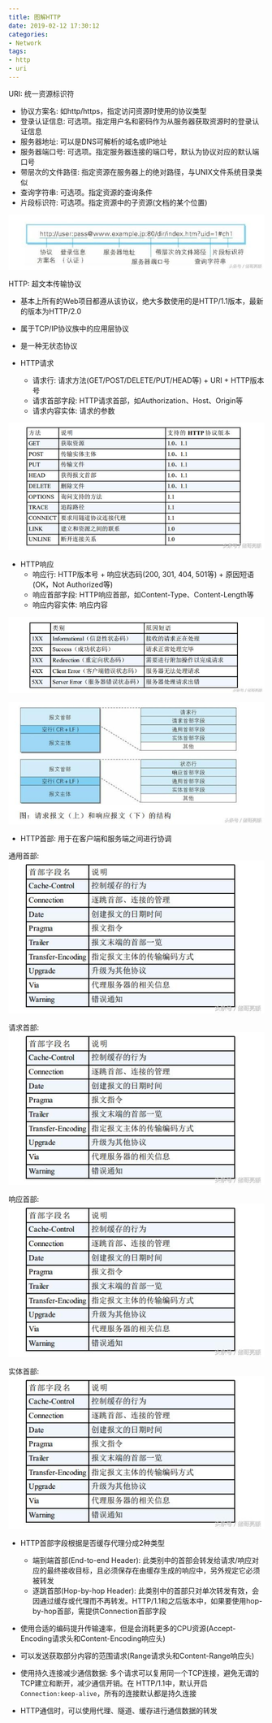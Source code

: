 ```yaml
---
title: 图解HTTP
date: 2019-02-12 17:30:12
categories: 
- Network
tags:
- http
- uri
---
```


URI: 统一资源标识符

- 协议方案名: 如http/https，指定访问资源时使用的协议类型
- 登录认证信息: 可选项。指定用户名和密码作为从服务器获取资源时的登录认证信息
- 服务器地址: 可以是DNS可解析的域名或IP地址
- 服务器端口号: 可选项。指定服务器连接的端口号，默认为协议对应的默认端口号
- 带层次的文件路径: 指定资源在服务器上的绝对路径，与UNIX文件系统目录类似
- 查询字符串: 可选项。指定资源的查询条件
- 片段标识符: 可选项。指定资源中的子资源(文档的某个位置)

![URI的格式](/images/URI格式.png)

HTTP: 超文本传输协议

- 基本上所有的Web项目都遵从该协议，绝大多数使用的是HTTP/1.1版本，最新的版本为HTTP/2.0
- 属于TCP/IP协议族中的应用层协议
- 是一种无状态协议

- HTTP请求
  - 请求行: 请求方法(GET/POST/DELETE/PUT/HEAD等) + URI + HTTP版本号
  - 请求首部字段: HTTP请求首部，如Authorization、Host、Origin等
  - 请求内容实体: 请求的参数

![HTTP请求方法](/images/HTTP请求方法.png)

- HTTP响应
  - 响应行: HTTP版本号 + 响应状态码(200, 301, 404, 501等) + 原因短语(OK，Not Authorized等)
  - 响应首部字段: HTTP响应首部，如Content-Type、Content-Length等
  - 响应内容实体: 响应内容

![HTTP响应状态码](/images/HTTP响应状态码.png)

![HTTP请求与响应报文](/images/HTTP请求和响应报文结构.png)

- HTTP首部: 用于在客户端和服务端之间进行协调

通用首部:
![HTTP通用首部](/images/HTTP通用首部.png)

请求首部:
![HTTP请求首部](/images/HTTP通用首部.png)

响应首部:
![HTTP响应首部](/images/HTTP通用首部.png)

实体首部:
![HTTP实体首部](/images/HTTP通用首部.png)

- HTTP首部字段根据是否缓存代理分成2种类型
  - 端到端首部(End-to-end Header): 此类别中的首部会转发给请求/响应对应的最终接收目标，且必须保存在由缓存生成的响应中，另外规定它必须被转发
  - 逐跳首部(Hop-by-hop Header): 此类别中的首部只对单次转发有效，会因通过缓存或代理而不再转发。HTTP/1.1和之后版本中，如果要使用hop-by-hop首部，需提供Connection首部字段

- 使用合适的编码提升传输速率，但是会消耗更多的CPU资源(Accept-Encoding请求头和Content-Encoding响应头)

- 可以发送获取部分内容的范围请求(Range请求头和Content-Range响应头)

- 使用持久连接减少通信数据: 多个请求可以复用同一个TCP连接，避免无谓的TCP建立和断开，减少通信开销。在 HTTP/1.1中，默认开启`Connection:keep-alive`，所有的连接默认都是持久连接

- HTTP通信时，可以使用代理、隧道、缓存进行通信数据的转发